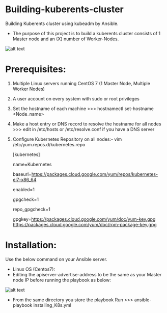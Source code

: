 # Building-kuberents-cluster
Building Kuberents cluster using kubeadm by Ansible.
- The purpose of this project is to build a kuberents cluster consists of 1 Master node and an (X) number of Worker-Nodes.

![alt text](https://github.com/Ahmed90-DevOps/installing-kuberents/blob/master/README_images/kubernetes_architecture.jpg)

# Prerequisites:
1. Multiple Linux servers running CentOS 7 (1 Master Node, Multiple Worker Nodes)
2. A user account on every system with sudo or root privileges
3. Set the hostname of each machine >>> hostnamectl set-hostname <Node_name>
4. Make a host entry or DNS record to resolve the hostname for all nodes >>> edit in /etc/hosts or /etc/resolve.conf if you have a DNS server
5. Configure Kubernetes Repository on all nodes:-
   vim /etc/yum.repos.d/kubernetes.repo
   
   [kubernetes]
   
   name=Kubernetes
   
   baseurl=https://packages.cloud.google.com/yum/repos/kubernetes-el7-x86_64
   
   enabled=1
   
   gpgcheck=1
   
   repo_gpgcheck=1
   
   gpgkey=https://packages.cloud.google.com/yum/doc/yum-key.gpg https://packages.cloud.google.com/yum/doc/rpm-package-key.gpg


# Installation:
Use the below command on your Ansible server.
- Linux OS (Centos7):
- Editing the apiserver-advertise-address to be the same as your Master node IP before running the playbook as below:

![alt text](https://github.com/Ahmed90-DevOps/installing-kuberents/blob/master/README_images/Capture.PNG)

- From the same directory you store the playbook Run >>> ansible-playbook installing_K8s.yml
